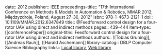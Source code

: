 date:: 2012
publisher:: IEEE
proceedings-title:: "17th International Conference on Methods & Models in Automation & Robotics, MMAR 2012, Międzyzdroje, Poland, August 27-30, 2012"
isbn:: 978-1-4673-2121-1
doi:: 10.1109/MMAR.2012.6347849
title:: @Feedforward control design for a four-rotor UAV using direct and indirect methods
pages:: 439–444
item-type:: [[conferencePaper]]
original-title:: Feedforward control design for a four-rotor UAV using direct and indirect methods
authors:: [[Tobias Gruning]], [[Andreas Rauh]], [[Harald Aschemann]]
library-catalog:: DBLP Computer Science Bibliography
links:: [Local library](zotero://select/groups/2386895/items/QM6XRREA), [Web library](https://www.zotero.org/groups/2386895/items/QM6XRREA)
